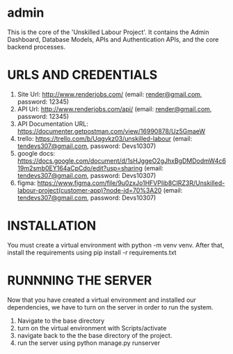# admin
This is the core of the 'Unskilled Labour Project'.
It contains the Admin Dashboard, Database Models, APIs and Authentication APIs, and the core backend processes.

# URLS AND CREDENTIALS
1. Site Url: http://www.renderjobs.com/ (email: render@gmail.com, password: 12345)
2. API Url: http://www.renderjobs.com/api/ (email: render@gmail.com, password: 12345)
3. API Documentation URL: https://documenter.getpostman.com/view/16990878/Uz5GmaeW
4. trello: https://trello.com/b/Uqgvkz03/unskilled-labour (email: tendevs307@gmail.com, password: Devs10307)
5. google docs: https://docs.google.com/document/d/1sHJggeO2gJhxBgDMDodmW4c619m2smb0EY164aCpCdo/edit?usp=sharing (email: tendevs307@gmail.com, password: Devs10307)
6. figma: https://www.figma.com/file/9u0zxJo1HFVPIib8CIRZ3R/Unskilled-labour-project(customer-app)?node-id=70%3A20 (email: tendevs307@gmail.com, password: Devs10307)

# INSTALLATION
You must create a virtual environment with python -m venv venv.
After that, install the requirements using pip install -r requirements.txt

# RUNNNING THE SERVER
Now that you have created a virtual environment and installed our dependencies, we have to turn on the server in order to run the system.
1. Navigate to the base directory
2. turn on the virtual environment with Scripts/activate
3. navigate back to the the base directory of the project.
4. run the server using python manage.py runserver
